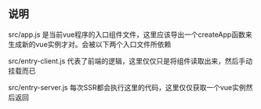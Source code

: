 ## 说明
src/app.js 是当前vue程序的入口组件文件，这里应该导出一个createApp函数来生成新的vue实例才对。会被以下两个入口文件所依赖

src/entry-client.js 代表了前端的逻辑，这里仅仅只是将组件读取出来，然后手动挂载而已

src/entry-server.js 每次SSR都会执行这里的代码，这里仅仅获取一个vue实例然后返回